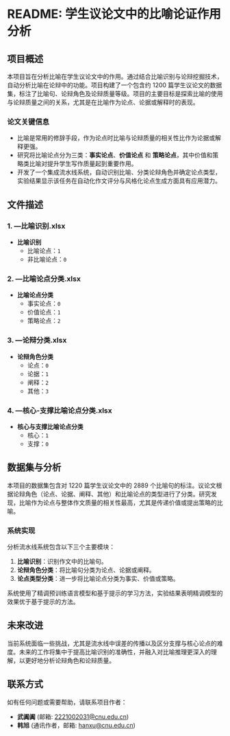 # README: 学生议论文中的比喻论证作用分析

## 项目概述
本项目旨在分析比喻在学生议论文中的作用。通过结合比喻识别与论辩挖掘技术，自动分析比喻在论辩中的功能。项目构建了一个包含约 1200 篇学生议论文的数据集，标注了比喻句、论辩角色及论辩质量等级。项目的主要目标是探索比喻的使用与论辩质量之间的关系，尤其是在比喻作为论点、论据或解释时的表现。

### 论文关键信息
- 比喻是常用的修辞手段，作为论点时比喻与论辩质量的相关性比作为论据或解释更强。
- 研究将比喻论点分为三类：**事实论点**、**价值论点** 和 **策略论点**，其中价值和策略类比喻对提升学生写作质量起到重要作用。
- 开发了一个集成流水线系统，自动识别比喻、分类论辩角色并确定论点类型，实验结果显示该任务在自动化作文评分与风格化论点生成方面具有应用潜力。

## 文件描述

### 1. **—比喻识别.xlsx**
   - **比喻识别**
     - 比喻论点：`1`
     - 非比喻论点：`0`

### 2. **—比喻论点分类.xlsx**
   - **比喻论点分类**
     - 事实论点：`0`
     - 价值论点：`1`
     - 策略论点：`2`

### 3. **—论辩分类.xlsx**
   - **论辩角色分类**
     - 论点：`0`
     - 论据：`1`
     - 阐释：`2`
     - 其他：`3`

### 4. **—核心-支撑比喻论点分类.xlsx**
   - **核心与支撑比喻论点分类**
     - 核心：`1`
     - 支撑：`0`

## 数据集与分析
本项目的数据集包含对 1220 篇学生议论文中的 2889 个比喻句的标注。议论文根据论辩角色（论点、论据、阐释、其他）和比喻论点的类型进行了分类。研究发现，比喻作为论点与整体作文质量的相关性最高，尤其是传递价值或提出策略的比喻。

### 系统实现
分析流水线系统包含以下三个主要模块：
1. **比喻识别**：识别作文中的比喻句。
2. **论辩角色分类**：将比喻句分类为论点、论据或阐释。
3. **论点类型分类**：进一步将比喻论点分类为事实、价值或策略。

系统使用了精调预训练语言模型和基于提示的学习方法，实验结果表明精调模型的效果优于基于提示的方法。

## 未来改进
当前系统面临一些挑战，尤其是流水线中误差的传播以及区分支撑与核心论点的难度。未来的工作将集中于提高比喻识别的准确性，并融入对比喻推理更深入的理解，以更好地分析论辩角色和论辩质量。

## 联系方式
如有任何问题或需要帮助，请联系项目作者：
- **武阗阗** (邮箱: 2221002031@cnu.edu.cn)
- **韩旭** (通讯作者，邮箱: hanxu@cnu.edu.cn)
